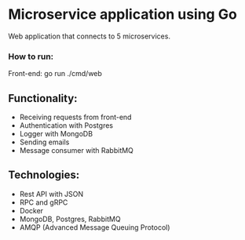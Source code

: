 # Microservice application using Go

Web application that connects to 5 microservices.

### How to run:

Front-end: go run ./cmd/web

## Functionality:
- Receiving requests from front-end
- Authentication with Postgres
- Logger with MongoDB
- Sending emails
- Message consumer with RabbitMQ

## Technologies:
- Rest API with JSON
- RPC and gRPC
- Docker
- MongoDB, Postgres, RabbitMQ
- AMQP (Advanced Message Queuing Protocol)